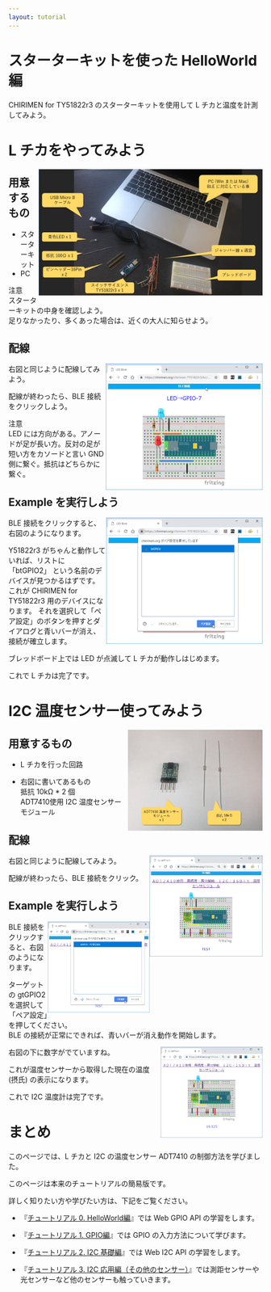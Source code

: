 ```yaml
---
layout: tutorial
---
```


# スターターキットを使った HelloWorld 編

CHIRIMEN for TY51822r3 のスターターキットを使用して L チカと温度を計測してみよう。

<div style="page-break-before:always"></div>

# L チカをやってみよう
<p>
  <img src="imgs/section0/hardware.jpg" alt="Hardwear" height="250" style = "float:right;">

## 用意するもの

* スターターキット<br>
* PC

注意<br>
スターターキットの中身を確認しよう。<br>
足りなかったり、多くあった場合は、近くの大人に知らせよう。

## 配線
<p>
<img src="imgs/section0/ledblink_2.png" alt="Browser"  height="250" style="float:right;">
右図と同じように配線してみよう。

配線が終わったら、BLE 接続をクリックしよう。

注意<br>
LED には方向がある。アノードが足が長い方。反対の足が短い方をカソードと言い GND 側に繋ぐ。抵抗はどちらかに繋ぐ。
</p>

## Example を実行しよう
<p>
<img src="imgs/section0/ledblink_3.png" alt="Browser" height="250" style="float:right;">

BLE 接続をクリックすると、右図のようになります。

Y51822r3 がちゃんと動作していれば、リストに「btGPIO2」 という名前のデバイスが見つかるはずです。<br>
これが CHIRIMEN for TY51822r3 用のデバイスになります。
それを選択して「ペア設定」のボタンを押すとダイアログと青いバーが消え、接続が確立します。

ブレッドボード上では LED が点滅して L チカが動作しはじめます。

これで L チカは完了です。

</p>

<div style="page-break-before:always"></div>



# I2C 温度センサー使ってみよう

  <p>
  <img src="imgs/section2/adt7410_parts.jpg" alt="Browser" height="200" style="float:right;">
  
## 用意するもの

* L チカを行った回路

* 右図に書いてあるもの<br>
抵抗 10kΩ * 2 個 <br>
ADT7410使用 I2C 温度センサーモジュール

</p>
  
## 配線
<p>
  <img src="imgs/section2/adt7410_1.png" alt="Browser" height="200" style="float:right;">
右図と同じように配線してみよう。

配線が終わったら、BLE 接続をクリック。

</p>
  
## Example を実行しよう
<p>
  <img src="imgs/section2/adt7410_3.png" alt="Browser" height="180" style="float:right;">
BLE 接続をクリックすると、右図のようになります。

ターゲットの gtGPIO2 を選択して「ペア設定」を押してください。<br>
BLE の接続が正常にできれば、青いバーが消え動作を開始します。
</p>

<p>
  
<img src="imgs/section2/adt7410_4.png" alt ="Browser" height="180" style="float:right;">

右図の下に数字がでていますね。

これが温度センサーから取得した現在の温度 (摂氏) の表示になります。

これで I2C 温度計は完了です。

</p>

<div style="page-break-before:always"></div>

# まとめ

このページでは、L チカと I2C の温度センサー ADT7410 の制御方法を学びました。

このページは本来のチュートリアルの簡易版です。

詳しく知りたい方や学びたい方は、下記をご覧ください。

* 『[チュートリアル 0. HelloWorld編](./section0.md)』では Web GPIO API の学習をします。

* 『[チュートリアル 1. GPIO編](./section1.md)』では GPIO の入力方法について学びます。

* 『[チュートリアル 2. I2C 基礎編](./section2.md)』では Web I2C API の学習をします。

* 『[チュートリアル 3. I2C 応用編（その他のセンサー）](./section3.md)』では測距センサーや光センサーなど他のセンサーも触っていきます。
